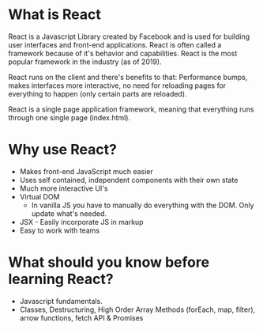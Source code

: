 # What is React
React is a Javascript Library created by Facebook and is used for building user interfaces and front-end applications. React is often called a framework because of it's behavior and capabilities. React is the most popular framework in the industry (as of 2019). 

React runs on the client and there's benefits to that: Performance bumps, makes interfaces more interactive, no need for reloading pages for everything to happen (only certain parts are reloaded). 

React is a single page application framework, meaning that everything runs through one single page (index.html).

# Why use React?
- Makes front-end JavaScript much easier
- Uses self contained, independent components with their own state
- Much more interactive UI's
- Virtual DOM
    - In vanilla JS you have to manually do everything with the DOM. Only update what's needed. 
- JSX - Easily incorporate JS in markup
- Easy to work with teams

# What should you know before learning React?
- Javascript fundamentals. 
- Classes, Destructuring, High Order Array Methods (forEach, map, filter), arrow functions, fetch API & Promises
